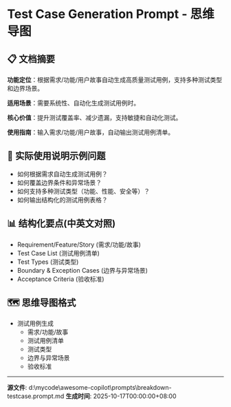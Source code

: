 # Test Case Generation Prompt - 思维导图

## 📋 文档摘要

**功能定位**：根据需求/功能/用户故事自动生成高质量测试用例，支持多种测试类型和边界场景。

**适用场景**：需要系统性、自动化生成测试用例时。

**核心价值**：提升测试覆盖率、减少遗漏，支持敏捷和自动化测试。

**使用指南**：输入需求/功能/用户故事，自动输出测试用例清单。

## 🎯 实际使用说明示例问题

- 如何根据需求自动生成测试用例？
- 如何覆盖边界条件和异常场景？
- 如何支持多种测试类型（功能、性能、安全等）？
- 如何输出结构化的测试用例表格？

## 📊 结构化要点(中英文对照)

- Requirement/Feature/Story (需求/功能/故事)
- Test Case List (测试用例清单)
- Test Types (测试类型)
- Boundary & Exception Cases (边界与异常场景)
- Acceptance Criteria (验收标准)

## 🗺️ 思维导图格式

- 测试用例生成
  - 需求/功能/故事
  - 测试用例清单
  - 测试类型
  - 边界与异常场景
  - 验收标准

---
**源文件**: d:\mycode\awesome-copilot\prompts\breakdown-testcase.prompt.md
**生成时间**: 2025-10-17T00:00:00+08:00
